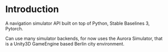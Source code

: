 # Introduction 
A navigation simulator API built on top of Python, Stable Baselines 3, Pytorch.

Can use many simulator backends, for now uses the Aurora Simulator, that is a 
Unity3D GameEngine based Berlin city environment.



